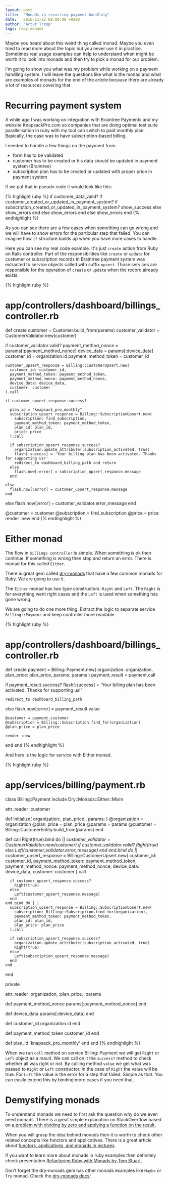 ```yaml
---
layout: post
title:  "Monads in recurring payment handling"
date:   2016-11-22 08:00:00 +0200
author: "Artur Trzop"
tags: ruby monads
---
```


Maybe you heard about this weird thing called monad. Maybe you even tried to read more about the topic but you never use it in practice. Sometimes real usage examples can help to understand when might be worth it to look into monads and then try to pick a monad for our problem.

I'm going to show you what was my problem while working on a payment handling system. I will leave the questions like what is the monad and what are examples of monads for the end of the article because there are already a lot of resources covering that.

# Recurring payment system

A while ago I was working on integration with Braintree Payments and my website KnapsackPro.com so companies that are doing optimal test suite parallelisation in ruby with my tool can switch to paid monthly plan. Basically, the case was to have subscription-based billing.

I needed to handle a few things on the payment form.

* form has to be validated
* customer has to be created or his data should be updated in payment system (Braintree)
* subscription plan has to be created or updated with proper price in payment system

If we put that in pseudo code it would look like this:

{% highlight ruby %}
if customer_data_valid?
  if customer_created_or_updated_in_payment_system?
    if subscription_created_or_updated_in_payment_system?
      show_success
    else
      show_errors
    end
  else
    show_errors
  end
else
  show_errors
end
{% endhighlight %}

As you can see there are a few cases when something can go wrong and we will have to show errors for the particular step that failed. You can imagine how `if` structure builds up when you have more cases to handle.

Here you can see my real code example. It's just `create` action from Ruby on Rails controller. Part of the responsibilities like `create` or `update` for customer or subscription records in Braintree payment system was extracted to service objects called with suffix `upsert`. Those services are responsible for the operation of `create` or `update` when the record already exists.

{% highlight ruby %}
# app/controllers/dashboard/billings_controller.rb
def create
  customer = Customer.build_from(params)
  customer_validator = CustomerValidator.new(customer)

  if customer_validator.valid?
    payment_method_nonce = params[:payment_method_nonce]
    device_data = params[:device_data]
    customer_id = organization.id
    payment_method_token = customer_id

    customer_upsert_response = Billing::CustomerUpsert.new(
      customer_id: customer_id,
      payment_method_token: payment_method_token,
      payment_method_nonce: payment_method_nonce,
      device_data: device_data,
      customer: customer
    ).call

    if customer_upsert_response.success?

      plan_id = "knapsack_pro_monthly"
      subscription_upsert_response = Billing::SubscriptionUpsert.new(
        subscription: find_subscription,
        payment_method_token: payment_method_token,
        plan_id: plan_id,
        price: price
      ).call

      if subscription_upsert_response.success?
        organization.update_attribute(:subscription_activated, true)
        flash[:success] = 'Your billing plan has been activated. Thanks for supporting us!'
        redirect_to dashboard_billing_path and return
      else
        flash.now[:error] = subscription_upsert_response.message
      end

    else
      flash.now[:error] = customer_upsert_response.message
    end

  else
    flash.now[:error] = customer_validator.error_message
  end

  @customer = customer
  @subscription = find_subscription
  @price = price
  render :new
end
{% endhighlight %}

# Either monad

The flow in `billings controller` is simple. When something is ok then continue. If something is wrong then stop and return an error. There is monad for this called `Either`.

There is great gem called [dry-monads](http://dry-rb.org/gems/dry-monads/) that have a few common monads for Ruby. We are going to use it.

The `Either` monad has two type constructors: `Right` and `Left`. The `Right`
is for everything went right cases and the `Left` is used when something has gone wrong.

We are going to do one more thing. Extract the logic to separate service `Billing::Payment` and keep controller more readable.

{% highlight ruby %}
# app/controllers/dashboard/billings_controller.rb
def create
  payment = Billing::Payment.new(
    organization: organization,
    plan_price: plan_price,
    params: params
  )
  payment_result = payment.call

  if payment_result.success?
    flash[:success] = 'Your billing plan has been activated. Thanks for supporting us!'

    redirect_to dashboard_billing_path
  else
    flash.now[:error] = payment_result.value

    @customer = payment.customer
    @subscription = Billing::Subscription.find_for(organization)
    @plan_price = plan_price

    render :new
  end
end
{% endhighlight %}

And here is the logic for service with Either monad.

{% highlight ruby %}
# app/services/billing/payment.rb
class Billing::Payment
  include Dry::Monads::Either::Mixin

  attr_reader :customer

  def initialize(
    organization:,
    plan_price:,
    params:
  )
    @organization = organization
    @plan_price = plan_price
    @params = params
    @customer = Billing::CustomerEntity.build_from(params)
  end

  def call
    Right(true).bind do |_|
      customer_validator = CustomerValidator.new(customer)
      if customer_validator.valid?
        Right(true)
      else
        Left(customer_validator.error_message)
      end
    end.bind do |_|
      customer_upsert_response = Billing::CustomerUpsert.new(
        customer_id: customer_id,
        payment_method_token: payment_method_token,
        payment_method_nonce: payment_method_nonce,
        device_data: device_data,
        customer: customer
      ).call

      if customer_upsert_response.success?
        Right(true)
      else
        Left(customer_upsert_response.message)
      end
    end.bind do |_|
      subscription_upsert_response = Billing::SubscriptionUpsert.new(
        subscription: Billing::Subscription.find_for(organization),
        payment_method_token: payment_method_token,
        plan_id: plan_id,
        plan_price: plan_price
      ).call

      if subscription_upsert_response.success?
        organization.update_attribute(:subscription_activated, true)
        Right(true)
      else
        Left(subscription_upsert_response.message)
      end
    end
  end

  private

  attr_reader :organization,
    :plan_price,
    :params

  def payment_method_nonce
    params[:payment_method_nonce]
  end

  def device_data
    params[:device_data]
  end

  def customer_id
    organization.id
  end

  def payment_method_token
    customer_id
  end

  def plan_id
    'knapsack_pro_monthly'
  end
end
{% endhighlight %}

When we run `call` method on service Billing::Payment we will get `Right` or `Left` object as a result. We can call on it the `success?` method to check whether all was right or not. By calling method `value` we get what was passed to `Right` or `Left` constructor. In the case of `Right` the value will be true. For `Left` the value is the error for a step that failed. Simple as that. You can easily extend this by binding more cases if you need that.

# Demystifying monads

To understand monads we need to first ask the question why do we even need monads. There is a great simple explanation on StackOverflow based on [a problem with dividing by zero and applying a function on the result.](http://stackoverflow.com/a/28135478/905697)

When you will grasp the idea behind monads then it is worth to check other related concepts like functors and applicatives. There is a great article about [functors, applicatives, and monads in pictures](http://adit.io/posts/2013-04-17-functors,_applicatives,_and_monads_in_pictures.html).

If you want to learn more about monads in ruby examples then definitely check presentation [Refactoring Ruby with Monads by Tom Stuart](https://www.youtube.com/watch?v=J1jYlPtkrqQ).

Don't forget the dry-monads gem has other monads examples like `Maybe` or `Try` monad. Check the [dry-monads docs](http://dry-rb.org/gems/dry-monads/)!

